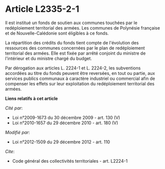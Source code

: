 # Article L2335-2-1

Il est institué un fonds de soutien aux communes touchées par le redéploiement territorial des armées. Les communes de
Polynésie française et de Nouvelle-Calédonie sont éligibles à ce fonds. 

La répartition des crédits du fonds tient compte de l'évolution des ressources des communes concernées par le plan de
redéploiement territorial des armées. Elle est fixée par arrêté conjoint du ministre de l'intérieur et du ministre chargé du
budget. 

Par dérogation aux articles L. 2224-1 et L. 2224-2, les subventions accordées au titre du fonds peuvent être reversées, en
tout ou partie, aux services publics communaux à caractère industriel ou commercial afin de compenser les effets sur leur
exploitation du redéploiement territorial des armées.

**Liens relatifs à cet article**

_Cité par_:

  - Loi n°2009-1673 du 30 décembre 2009 - art. 130 (V)
  - Loi n°2010-1657 du 29 décembre 2010 - art. 180 (V)

_Modifié par_:

  - Loi n°2012-1509 du 29 décembre 2012 - art. 110

_Cite_:

  - Code général des collectivités territoriales - art. L2224-1
